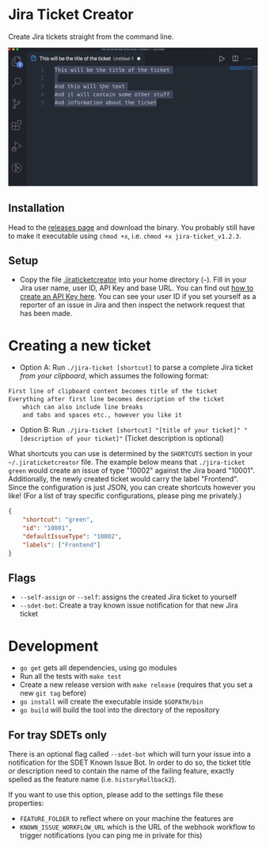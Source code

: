 Jira Ticket Creator
===================

Create Jira tickets straight from the command line.

![](demo.gif "demo")

## Installation
Head to the [releases page](https://github.com/rickschubert/jira-ticket/releases/latest) and download the binary. You probably still have to make it executable using `chmod +x`, i.e. `chmod +x jira-ticket_v1.2.3`.

## Setup
- Copy the file [.jiraticketcreator](https://github.com/rickschubert/jira-ticket/blob/master/.jiraticketcreator) into your home directory (`~`). Fill in your Jira user name, user ID, API Key and base URL. You can find out [how to create an API Key here](https://confluence.atlassian.com/cloud/api-tokens-938839638.html). You can see your user ID if you set yourself as a reporter of an issue in Jira and then inspect the network request that has been made.

# Creating a new ticket
* Option A: Run `./jira-ticket [shortcut]` to parse a complete Jira ticket *from your clipboard*, which assumes the following format:

```
First line of clipboard content becomes title of the ticket
Everything after first line becomes description of the ticket
    which can also include line breaks
    and tabs and spaces etc., however you like it
```

* Option B: Run `./jira-ticket [shortcut] "[title of your ticket]" "[description of your ticket]"` (Ticket description is optional)

What shortcuts you can use is determined by the `SHORTCUTS` section in your `~/.jiraticketcreator` file. The example below means that `./jira-ticket green` would create an issue of type "10002" against the Jira board "10001". Additionally, the newly created ticket would carry the label "Frontend". Since the configuration is just JSON, you can create shortcuts however you like! (For a list of tray specific configurations, please ping me privately.)

```json
{
    "shortcut": "green",
    "id": "10001",
    "defaultIssueType": "10002",
    "labels": ["Frontend"]
}
```

## Flags
- `--self-assign` or `--self`: assigns the created Jira ticket to yourself
- `--sdet-bot`: Create a tray known issue notification for that new Jira ticket

# Development
- `go get` gets all dependencies, using go modules
- Run all the tests with `make test`
- Create a new release version with `make release` (requires that you set a new `git tag` before)
- `go install` will create the executable inside `$GOPATH/bin`
- `go build` will build the tool into the directory of the repository

## For tray SDETs only
There is an optional flag called `--sdet-bot` which will turn your issue into a notification for the SDET Known Issue Bot. In order to do so, the ticket title *or* description need to contain the name of the failing feature, exactly spelled as the feature name (i.e. `historyRollback2`).

If you want to use this option, please add to the settings file these properties:
* `FEATURE_FOLDER` to reflect where on your machine the features are
* `KNOWN_ISSUE_WORKFLOW_URL` which is the URL of the webhook workflow to trigger notifications (you can ping me in private for this)
